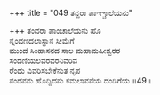 +++
title = "049 ತನ್ದರಾ ಪಾಞ್ಚಾಲೆಯನು"

+++
ತಂದರಾ ಪಾಂಚಾಲೆಯನು ಹೊ  
ನ್ನಂದಣದಲಾಸ್ಥಾನ ಸೀಮೆಗೆ  
ಮುಂದೆ ಸಿಂಹಾಸನದ ಸಾಲ ಮಹಾಮಹೀಶ್ವರರ   
ಸಂದಣಿಯಲವರವರನಿವರಿವ  
ರೆಂದು ವಿವರಿಸಬೇಕೆನುತ ನೃಪ  
ನಂದನನು ಹೊದ್ದಿದನು ಕಮಲಾನನೆಯ ದಂಡಿಗೆಯ     ॥49॥